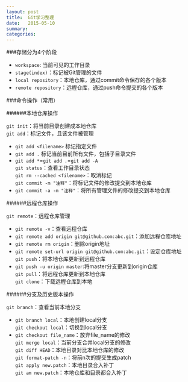 ```yaml
---
layout: post
title:  Git学习整理
date:   2015-05-10
summary:
categories:
---
```

###存储分为4个阶段  
*   `workspace`: 当前可见的工作目录  
*   `stage(index)`：标记被Git管理的文件  
*   `local repository`：本地仓库，通过commit命令保存的各个版本  
*   `remote repository`：远程仓库，通过push命令提交的各个版本

###命令操作（常用）  

######本地仓库操作  

`git init`：将当前目录创建成本地仓库  
`git add`：标记文件，且该文件被管理  
*   `git add <filename>`  标记指定文件  
*   `git add .` 标记当前目前所有文件，包括子目录文件  
*   `git add *`=`git add .`=`git add -A`  
`git status`：查看工作目录状态  
`git rm --cached <filename>`：取消标记  
`git commit -m "注释"`：将标记文件的修改提交到本地仓库  
*   `git commit -a -m "注释"`：将所有管理文件的修改提交到本地仓库  


######远程仓库操作  

`git remote`：远程仓库管理  
*   `git remote -v`：查看远程仓库  
*   `git remote add origin git@github.com:abc.git`：添加远程仓库地址  
*   `git remote rm origin`：删除origin地址  
*   `git remote set-url origin git@github.com:abc.git`：设定仓库地址  
`git push`：将本地仓库更新到远程仓库  
*   `git push -u origin master`:将master分支更新到origin仓库  
`git pull`：将远程仓库更新到本地仓库  
`git clone`：下载远程仓库到本地  


######分支及历史版本操作  

`git branch`：查看当前本地分支  
*   `git branch local`：本地创建local分支  
`git checkout local`：切换到local分支  
*   `git checkout file_name`：放弃file_name的修改  
`git merge local`：当前分支合并local分支的修改  
`git diff HEAD`：本地目录对比本地仓库的修改  
`git format-patch -n`：将前n次的提交生成patch  
`git apply new.patch`：本地目录合入补丁  
`git am new.patch`：本地仓库和目录都合入补丁  
